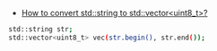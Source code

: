 * [How to convert std::string to std::vector<uint8_t>?](https://stackoverflow.com/questions/41737254/how-to-convert-stdstring-to-stdvectoruint8-t)
```bash
std::string str;
std::vector<uint8_t> vec(str.begin(), str.end());
```